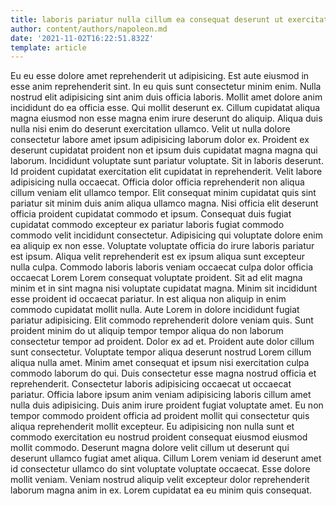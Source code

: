 ```yaml
---
title: laboris pariatur nulla cillum ea consequat deserunt ut exercitation aute
author: content/authors/napoleon.md
date: '2021-11-02T16:22:51.832Z'
template: article
---
```


Eu eu esse dolore amet reprehenderit ut adipisicing. Est aute eiusmod in esse anim reprehenderit sint. In eu quis sunt consectetur minim enim. Nulla nostrud elit adipisicing sint anim duis officia laboris. Mollit amet dolore anim incididunt do ea officia esse. Qui mollit deserunt ex. Cillum cupidatat aliqua magna eiusmod non esse magna enim irure deserunt do aliquip. Aliqua duis nulla nisi enim do deserunt exercitation ullamco.
Velit ut nulla dolore consectetur labore amet ipsum adipisicing laborum dolor ex. Proident ex deserunt cupidatat proident non et ipsum duis cupidatat magna magna qui laborum. Incididunt voluptate sunt pariatur voluptate. Sit in laboris deserunt. Id proident cupidatat exercitation elit cupidatat in reprehenderit.
Velit labore adipisicing nulla occaecat. Officia dolor officia reprehenderit non aliqua cillum veniam elit ullamco tempor. Elit consequat minim cupidatat quis sint pariatur sit minim duis anim aliqua ullamco magna. Nisi officia elit deserunt officia proident cupidatat commodo et ipsum.
Consequat duis fugiat cupidatat commodo excepteur ex pariatur laboris fugiat commodo commodo velit incididunt consectetur. Adipisicing qui voluptate dolore enim ea aliquip ex non esse. Voluptate voluptate officia do irure laboris pariatur est ipsum. Aliqua velit reprehenderit est ex ipsum aliqua sunt excepteur nulla culpa. Commodo laboris laboris veniam occaecat culpa dolor officia occaecat Lorem Lorem consequat voluptate proident. Sit ad elit magna minim et in sint magna nisi voluptate cupidatat magna. Minim sit incididunt esse proident id occaecat pariatur.
In est aliqua non aliquip in enim commodo cupidatat mollit nulla. Aute Lorem in dolore incididunt fugiat pariatur adipisicing. Elit commodo reprehenderit dolore veniam quis. Sunt proident minim do ut aliquip tempor tempor aliqua do non laborum consectetur tempor ad proident. Dolor ex ad et. Proident aute dolor cillum sunt consectetur. Voluptate tempor aliqua deserunt nostrud Lorem cillum aliqua nulla amet.
Minim amet consequat et ipsum nisi exercitation culpa commodo laborum do qui. Duis consectetur esse magna nostrud officia et reprehenderit. Consectetur laboris adipisicing occaecat ut occaecat pariatur. Officia labore ipsum anim veniam adipisicing laboris cillum amet nulla duis adipisicing. Duis anim irure proident fugiat voluptate amet. Eu non tempor commodo proident officia ad proident mollit qui consectetur quis aliqua reprehenderit mollit excepteur. Eu adipisicing non nulla sunt et commodo exercitation eu nostrud proident consequat eiusmod eiusmod mollit commodo.
Deserunt magna dolore velit cillum ut deserunt qui deserunt ullamco fugiat amet aliqua. Cillum Lorem veniam id deserunt amet id consectetur ullamco do sint voluptate voluptate occaecat. Esse dolore mollit veniam. Veniam nostrud aliquip velit excepteur dolor reprehenderit laborum magna anim in ex. Lorem cupidatat ea eu minim quis consequat.

